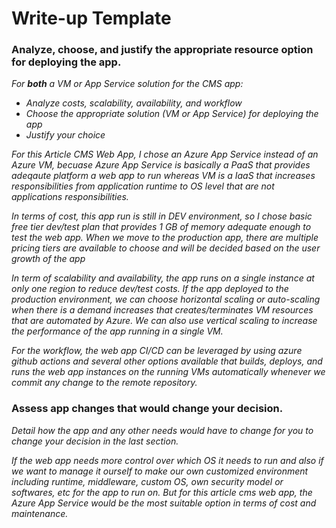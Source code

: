 # Write-up Template

### Analyze, choose, and justify the appropriate resource option for deploying the app.

*For **both** a VM or App Service solution for the CMS app:*
- *Analyze costs, scalability, availability, and workflow*
- *Choose the appropriate solution (VM or App Service) for deploying the app*
- *Justify your choice*

*For this Article CMS Web App, I chose an Azure App Service instead of an Azure VM, becuase Azure App Service is basically a PaaS that provides adeqaute platform a web app to run whereas VM is a IaaS that increases responsibilities from application runtime to OS level that are not applications responsibilities.*

*In terms of cost, this app run is still in DEV environment, so I chose basic free tier dev/test plan that provides 1 GB of memory adequate enough to test the web app. When we move to the production app, there are multiple pricing tiers are available to choose and will be decided based on the user growth of the app*

*In term of scalability and availability, the app runs on a single instance at only one region to reduce dev/test costs. If the app deployed to the production environment, we can choose horizontal scaling or auto-scaling when there is a demand increases that creates/terminates VM resources that are automated by Azure. We can also use vertical scaling to increase the performance of the app running in a single VM.*

*For the workflow, the web app CI/CD can be leveraged by using azure github actions and several other options available that builds, deploys, and runs the web app instances on the running VMs automatically whenever we commit any change to the remote repository.*


### Assess app changes that would change your decision.

*Detail how the app and any other needs would have to change for you to change your decision in the last section.*

*If the web app needs more control over which OS it needs to run and also if we want to manage it ourself to make our own customized environment including runtime, middleware, custom OS, own security model or softwares, etc for the app to run on. But for this article cms web app, the Azure App Service would be the most suitable option in terms of cost and maintenance.*
